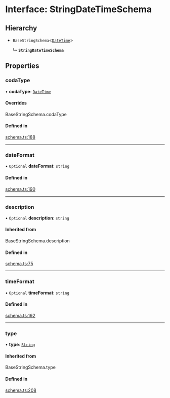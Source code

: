# Interface: StringDateTimeSchema

## Hierarchy

- `BaseStringSchema`<[`DateTime`](../enums/ValueHintType.md#datetime)\>

  ↳ **`StringDateTimeSchema`**

## Properties

### codaType

• **codaType**: [`DateTime`](../enums/ValueHintType.md#datetime)

#### Overrides

BaseStringSchema.codaType

#### Defined in

[schema.ts:188](https://github.com/coda/packs-sdk/blob/main/schema.ts#L188)

___

### dateFormat

• `Optional` **dateFormat**: `string`

#### Defined in

[schema.ts:190](https://github.com/coda/packs-sdk/blob/main/schema.ts#L190)

___

### description

• `Optional` **description**: `string`

#### Inherited from

BaseStringSchema.description

#### Defined in

[schema.ts:75](https://github.com/coda/packs-sdk/blob/main/schema.ts#L75)

___

### timeFormat

• `Optional` **timeFormat**: `string`

#### Defined in

[schema.ts:192](https://github.com/coda/packs-sdk/blob/main/schema.ts#L192)

___

### type

• **type**: [`String`](../enums/ValueType.md#string)

#### Inherited from

BaseStringSchema.type

#### Defined in

[schema.ts:208](https://github.com/coda/packs-sdk/blob/main/schema.ts#L208)
